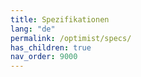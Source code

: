 ```yaml
---
title: Spezifikationen
lang: "de"
permalink: /optimist/specs/
has_children: true
nav_order: 9000
---
```

